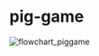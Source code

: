 # pig-game


![flowchart_piggame](https://user-images.githubusercontent.com/52272710/117795988-4cd26100-b26c-11eb-8a95-3d61fae487e1.png)

